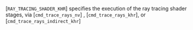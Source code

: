 [`RAY_TRACING_SHADER_KHR`] specifies the
    execution of the ray tracing shader stages, via
[`cmd_trace_rays_nv`]
,
[`cmd_trace_rays_khr`], or [`cmd_trace_rays_indirect_khr`]